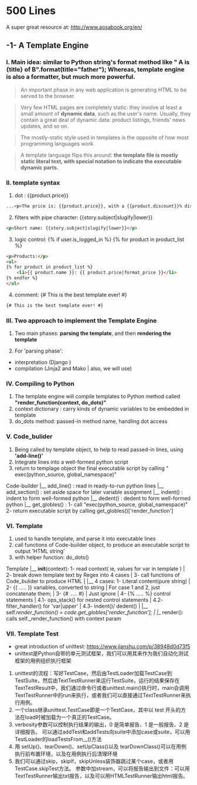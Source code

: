 # 500 Lines
A super great resource at: http://www.aosabook.org/en/
## -1- A Template Engine

### I. Main idea: similar to Python string's **format method** like " A is {title} of B".format(title="father"); Whereas, **template engine** is also a formatter, but much more powerful.
> An important phase in any web application is generating HTML to be served to the browser.

> Very few HTML pages are completely static: they involve at least a small amount of __dynamic data__, such as the user's name. Usually, they contain a great deal of dynamic data: product listings, friends' news updates, and so on.

> The mostly-static style used in templates is the opposite of how most programming languages work.

> A template language flips this around: **the template file is mostly static literal text, with special notation to indicate the executable dynamic parts.**

### II. template syntax
1.  dot : {{product.price}}
```html
...<p>The price is: {{product.price}}, with a {{product.discount}}% discount.</p>
```
2. filters with pipe character:  {{story.subject|slugify|lower}}
```html
<p>Short name: {{story.subject|slugify|lower}}</p>
```
3. logic control: {% if user.is_logged_in %}  {% for product in product_list %}
```html
<p>Products:</p>
<ul>
{% for product in product_list %}
    <li>{{ product.name }}: {{ product.price|format_price }}</li>
{% endfor %}
</ul>
```
4. comment: {# This is the best template ever! #}
```html
{# This is the best template ever! #}
```
### III. Two approach to implement the Template Engine
1. Two main phases: **parsing the template**, and then **rendering the template**

2. For 'parsing phase':
- interpretation (Django )
- compilation (Jinja2 and Mako | also, we will use)


### IV. Compiling to Python
1. The template engine will compile templates to Python method called **"render_function(context, do_dots)"**
2. context dictionary : carry kinds of dynamic variables to be embedded in template
3. do_dots method: passed-in method name, handling dot access

### V. Code_bulider
1. Being called by template object, to help to read passed-in lines, using **'add-line()'**
2. Integrate lines into a well-formed python script
3. return to templage object the final executable script by calling " exec(python_source, global_namespace)"

Code-builder
    |__   add_line()    : read in ready-to-run python lines
    |__   add_section() : set aside space for later variable assignment
    |__   indent()      : indent to form well-formed python
    |__   dedent()      : dedent to form well-formed python
    |__   get_globles() : 1- call "exec(python_source, global_namespace)"
                          2- return executable script by calling get_globles()['render_function']

### VI. Template
1. used to handle template, and parse it into executable lines
2. call functions of Code-builder object, to produce an executable script to output 'HTML string'
3. with helper function: do_dots()


Template
    |__   __init__(context):   1- read context( ie, values for var in template )
    |                          2- break down template text by Regex into 4 cases
    |                          3- call functions of Code_bulider to produce HTML
    |
    |__   4 cases:             1- Literal content(pure string)
    |                          2- {{ ..... }} variables, converted to string
    |                             For case 1 and 2, just concatenate them;
    |                          3- {# ..... #}
    |                             Just ignore
    |                          4- {% ..... %} control statements
    |                             4.1- ops_stack() for nested control statements
    |                             4.2- filter_handler() for 'var|upper'
    |                             4.3- indent()/ dedent()
    |
    |__   self._render_function() = code.get_globles['render_function'];
    |
    |__   render():             calls self._render_function() with context param


### VII. Template Test

- great introduction of unittest: https://www.jianshu.com/p/38948d0d73f5
- unittest是Python自带的单元测试框架，我们可以用其来作为我们自动化测试框架的用例组织执行框架

1. unittest的流程：写好TestCase，然后由TestLoader加载TestCase到TestSuite，然后由TextTestRunner来运行TestSuite，运行的结果保存在TextTestResult中，我们通过命令行或者unittest.main()执行时，main会调用TextTestRunner中的run来执行，或者我们可以直接通过TextTestRunner来执行用例。
2. 一个class继承unittest.TestCase即是一个TestCase，其中以 test 开头的方法在load时被加载为一个真正的TestCase。
3. verbosity参数可以控制执行结果的输出，0 是简单报告、1 是一般报告、2 是详细报告。
可以通过addTest和addTests向suite中添加case或suite，可以用TestLoader的loadTestsFrom__()方法
4. 用 setUp()、tearDown()、setUpClass()以及 tearDownClass()可以在用例执行前布置环境，以及在用例执行后清理环境
5. 我们可以通过skip，skipIf，skipUnless装饰器跳过某个case，或者用TestCase.skipTest方法。
参数中加stream，可以将报告输出到文件：可以用TextTestRunner输出txt报告，以及可以用HTMLTestRunner输出html报告。

